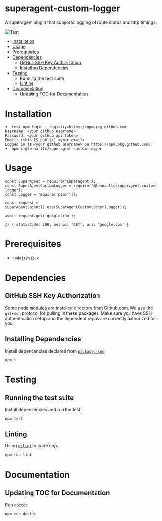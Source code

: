 # superagent-custom-logger
A superagent plugin that supports logging of route status and http timings.

![Test](https://github.com/tenna-llc/superagent-custom-logger/workflows/Test/badge.svg)
<!-- START doctoc generated TOC please keep comment here to allow auto update -->
<!-- DON'T EDIT THIS SECTION, INSTEAD RE-RUN doctoc TO UPDATE -->


- [Installation](#installation)
- [Usage](#usage)
- [Prerequisites](#prerequisites)
- [Dependencies](#dependencies)
  - [GitHub SSH Key Authorization](#github-ssh-key-authorization)
  - [Installing Dependencies](#installing-dependencies)
- [Testing](#testing)
  - [Running the test suite](#running-the-test-suite)
  - [Linting](#linting)
- [Documentation](#documentation)
  - [Updating TOC for Documentation](#updating-toc-for-documentation)

<!-- END doctoc generated TOC please keep comment here to allow auto update -->

# Installation
```
➜  test npm login --registry=https://npm.pkg.github.com
Username: <your github username>
Password: <your github api token>
Email: (this IS public) <your email>
Logged in as <your github username> on https://npm.pkg.github.com/.
➜  npm i @tenna-llc/superagent-custom-logger
```

# Usage

```
const SuperAgent = require('superagent');
const SuperAgentCustomLogger = require('@tenna-llc/superagent-custom-logger);
const Logger = require('pino')();

const request = SuperAgent.agent().use(SuperAgentCustomLogger(Logger));

await request.get('google.com');

// { statusCode: 200, method: 'GET', url: 'google.com' }
```

# Prerequisites

* `nodejs@v12.x`

# Dependencies

## GitHub SSH Key Authorization
Some node modules are installed directory from Github.com.  We use the `git+ssh` protocol for pulling in these packages.  Make sure you have SSH authentication setup and the dependent repos are correctly authorized for you.

## Installing Dependencies
Install dependencies declared from [`package.json`](package.json).

```
npm i
```

# Testing

## Running the test suite
Install dependencies and run the test.

```bash
npm test
```

## Linting
Using [`eslint`](https://eslint.org/) to code cop.

```bash
npm run lint
```

# Documentation

## Updating TOC for Documentation
Run [`doctoc`](https://github.com/thlorenz/doctoc)

```bash
npm run doctoc
```


